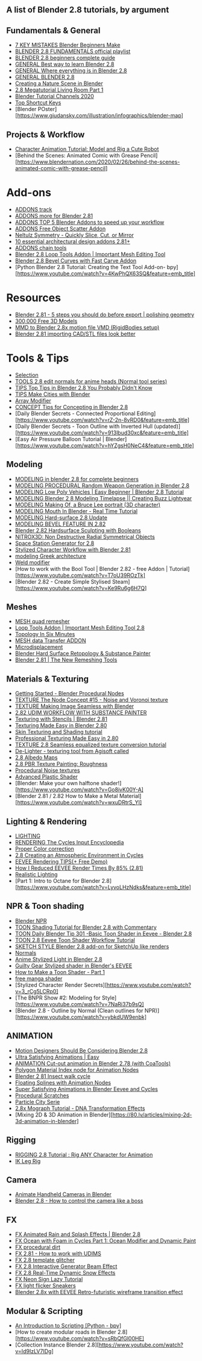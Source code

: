 ## A list of Blender 2.8 tutorials, by argument

## Fundamentals & General
* [7 KEY MISTAKES Blender Beginners Make](https://www.youtube.com/watch?v=zQVr9qyM00w)
* [BLENDER 2.8 FUNDAMENTALS official playlist](https://www.youtube.com/playlist?list=PLa1F2ddGya_-UvuAqHAksYnB0qL9yWDO6)
* [BLENDER 2.8 beginners complete guide](https://www.youtube.com/playlist?list=PLn3ukorJv4vs_eSJUQPxBRaDS8PrVmIri)
* [GENERAL Best way to learn Blender 2.8](https://www.youtube.com/watch?v=mdcs8uf7UOs)
* [GENERAL Where everything is in Blender 2.8](https://www.youtube.com/watch?v=VtUQNMV50Hc)
* [GENERAL BLENDER 2.8](https://www.youtube.com/playlist?list=PLjEaoINr3zgH1JI7FtPX_Q9OGFhP-HCUV)
* [Creating a Nature Scene in Blender](https://www.youtube.com/watch?v=GvaGPX5Dyyw)
* [2.8 Megatutorial Living Room Part 1](https://www.youtube.com/watch?v=mZGNqylpVeo)
* [Blender Tutorial Channels 2020](https://www.youtube.com/watch?v=vwvq9T-Mtt8)
* [Top Shortcut Keys](https://www.youtube.com/watch?v=--kN_4sUqj8)
* [Blender POster][https://www.giudansky.com/illustration/infographics/blender-map]

## Projects & Workflow
* [Character Animation Tutorial: Model and Rig a Cute Robot](https://www.youtube.com/watch?v=ufvM2ixj2FI)
* [Behind the Scenes: Animated Comic with Grease Pencil][https://www.blendernation.com/2020/02/26/behind-the-scenes-animated-comic-with-grease-pencil]

# Add-ons
* [ADDONS track](https://www.youtube.com/watch?v=h_UyrP70uCo)
* [ADDONS more for Blender 2.81](https://www.youtube.com/watch?v=k109JhyFPjg)
* [ADDONS TOP 5 Blender Addons to speed up your workflow](https://www.youtube.com/watch?v=FMJoIp0qvTU)
* [ADDONS Free Object Scatter Addon](https://www.youtube.com/watch?v=3tyaACdP2Wo)
* [Neltulz Symmetry - Quickly Slice, Cut, or Mirror](https://www.blendernation.com/2019/12/29/neltulz-symmetry-quickly-slice-cut-or-mirror-any-mesh-object)
* [10 essential architectural design addons 2.81+](https://www.youtube.com/watch?v=uTLddu8c-U4)
* [ADDONS chain tools](https://www.youtube.com/watch?v=HLxDMKUypQw)
* [Blender 2.8 Loop Tools Addon | Important Mesh Editing Tool](https://www.youtube.com/watch?v=W2MjvKy1yCo)
* [Blender 2.8 Bevel Curves with Fast Carve Addon](https://www.youtube.com/watch?v=UPKkmIYi2tA)
* [Python Blender 2.8 Tutorial: Creating the Text Tool Add-on- bpy][https://www.youtube.com/watch?v=4KwPhQX63SQ&feature=emb_title]

# Resources
* [Blender 2.81 - 5 steps you should do before export | polishing geometry](https://www.youtube.com/watch?v=Eiq6A7cAWT4)
* [300,000 Free 3D Models](https://sketchfab.com/blogs/community/300000-free-3d-models-available-on-sketchfab/)
* [MMD to Blender 2.8x motion file VMD (RigidBodies setup)](https://www.youtube.com/watch?v=wtEUZtJSTKE)
* [Blender 2.81 importing CAD/STL files look better](https://www.youtube.com/watch?v=RyaMXlLCqn4)

# Tools & Tips
* [Selection](https://www.youtube.com/watch?v=L1ALsDaXg9M)
* [TOOLS 	2.8 edit normals for anime heads (Normal tool series)](https://www.youtube.com/watch?v=O8qhWTpPOw4)
* [TIPS 	Top Tips in Blender 2.8 You Probably Didn't Know](https://www.youtube.com/watch?v=EO-ikIsVdIo)
* [TIPS 	Make Cities with Blender](https://www.youtube.com/watch?v=JjnyapZ_P-g)
* [Array Modifier](https://www.youtube.com/watch?v=KM9wty__kyY)
* [CONCEPT Tips for Concepting in Blender 2.8](https://www.youtube.com/watch?v=k9Zl9RKMcVM)
* [Daily Blender Secrets - Connected Proportional Editing][https://www.youtube.com/watch?v=rZ-2n-8vRD0&feature=emb_title]
* [Daily Blender Secrets - Toon Outline with Inverted Hull (updated)][https://www.youtube.com/watch?v=913lbud30xc&feature=emb_title]
* [Easy Air Pressure Balloon Tutorial | Blender][https://www.youtube.com/watch?v=hYZgsH0NeC4&feature=emb_title]

## Modeling
* [MODELING in blender 2.8 for complete beginners](https://www.youtube.com/playlist?list=PLvPwLecDlWRD_VK_2INC1VQ18dZdpDwLi)
* [MODELING PROCEDURAL Random Weapon Generation in Blender 2.8](https://www.youtube.com/watch?v=KLjByDA6oAI) 								
* [MODELING Low Poly Vehicles | Easy Beginner | Blender 2.8 Tutorial](https://www.youtube.com/watch?v=Zkg7Ol2jEjs)					
* [MODELING Blender 2 8 Modeling Timelapse || Creating Buzz Lightyear](https://www.youtube.com/watch?v=RygQKTI_m5c)					
* [MODELING Making Of, a Bruce Lee portrait (3D character)](https://www.youtube.com/watch?v=58GHhuI9j3I) 								
* [MODELING Mouth In Blender - Real Time Tutorial](https://www.youtube.com/watch?v=O4LBTC8MHG4)
* [MODELING Hard-surface 2.8 Update](https://www.youtube.com/watch?v=16f4RwxP9n0&list=PL2aDImegRwZHQsA5_N4DpaOQmUXaIsBdN)
* [MODELING BEVEL FEATURE IN 2.82](https://www.youtube.com/watch?v=VpLHRP93Wf0)
* [Blender 2.82 Hardsurface Sculpting with Booleans](https://www.youtube.com/watch?v=sZupACq3g-k)
* [NITROX3D: Non Destructive Radial Symmetrical Objects](https://www.youtube.com/watch?v=o0Dmb_44yzc)
* [Space Station Generator for 2.8](https://www.youtube.com/watch?v=hqUXYaNe8hU)
* [Stylized Character Workflow with Blender 2.81](https://www.youtube.com/watch?v=f-mx-Jfx9lA)
* [modeling Greek architecture](https://www.youtube.com/watch?v=AAQLgpGhS8A)
* [Weld modifier](https://www.youtube.com/watch?v=UFZ5yRrqvtE)
* [How to work with the Bool Tool | Blender 2.82 - free Addon | Tutorial][https://www.youtube.com/watch?v=T7oU39ROzTk]
* [Blender 2.82 - Create Simple Stylised Steam][https://www.youtube.com/watch?v=Ke9Ru6g6H7Q]

## Meshes
* [MESH 	quad remesher](https://exoside.com/quadremesher/)
* [Loop Tools Addon | Important Mesh Editing Tool 2.8](https://www.youtube.com/watch?v=W2MjvKy1yCo)
* [Topology In Six Minutes](https://www.youtube.com/watch?v=HGL6QpVRyXk)
* [MESH data Transfer ADDON](https://www.youtube.com/watch?v=CvMeK_IIw-Y)
* [Microdisplacement](https://www.youtube.com/watch?v=dRzzaRvVDng)
* [Blender Hard Surface Retopology & Substance Painter](https://www.youtube.com/watch?v=wKmH9D1NYAE)
* [Blender 2.81 | The New Remeshing Tools](https://www.youtube.com/watch?v=iZM9JZBmCxI)

## Materials & Texturing
* [Getting Started - Blender Procedural Nodes](https://www.youtube.com/watch?v=Q53LOCFVp70)
* [TEXTURE The Node Concept #15 - Noise and Voronoi texture](https://www.youtube.com/watch?v=KmvaCxnjj8A)
* [TEXTURE Making Image Seamless with Blender](https://vimeo.com/24370271)
* [2.82 UDIM WORKFLOW WITH SUBSTANCE PAINTER](https://www.youtube.com/watch?v=d_OHMnurNGY)
* [Texturing with Stencils | Blender 2.81](https://www.youtube.com/watch?v=lO8qDNZf5o0)
* [Texturing Made Easy in Blender 2.80](https://www.youtube.com/watch?v=yV09duoEvfM)
* [Skin Texturing and Shading tutorial](https://www.youtube.com/watch?v=Ryi_pYqcavs)
* [Professional Texturing Made Easy in 2.80](https://www.youtube.com/watch?v=yV09duoEvfM)
* [TEXTURE 2.8 Seamless equalized texture conversion tutorial](https://www.youtube.com/watch?v=6Iael8b1oZU)
* [De-Lighter - texturing tool from Agisoft called](https://www.gamefromscratch.com/post/2019/07/09/De-LIghter-Free-Texturing-Tool-By-Agisoft.aspx)
* [2.8 Albedo Maps](https://www.youtube.com/watch?v=dX-LvaB36yk)
* [2.8 PBR Texture Painting: Roughness](https://www.youtube.com/watch?v=VKVbXrzO9RI)
* [Procedural Noise textures](https://www.youtube.com/watch?v=rsqPI_EQ2Ms)
* [Advanced Plastic Shader](https://www.youtube.com/watch?v=MbEfx6B8Mj0)
* [Blender: Make your own halftone shader!][https://www.youtube.com/watch?v=Go8ivK00Y-A]
* [Blender 2.81 / 2.82 How to Make a Metal Material][https://www.youtube.com/watch?v=wxuDRtrS_YI]

## Lighting & Rendering
* [LIGHTING](https://www.youtube.com/playlist?list=PL3UWN2F2M2C8-zUjbFlbgtWPQa0NXBsp0)
* [RENDERING The Cycles Input Encyclopedia](https://www.blenderguru.com/articles/cycles-input-encyclopedia)
* [Proper Color correction](https://www.youtube.com/watch?v=KpwrNXiDGfM&list=PLuOrh6Z3pUgswbtN_D_O0rc8ZQ9cipgcY)
* [2.8 Creating an Atmospheric Environment in Cycles](https://www.youtube.com/watch?v=8_6yGabwfYU)
* [EEVEE Rendering TIPS(+ Free Demo)](https://www.youtube.com/watch?v=hIkcaJE-iDY)
* [How I Reduced EEVEE Render Times By 85% (2.81)](https://www.youtube.com/watch?v=oo6ZmMyU5nM)
* [Realistic Lighting](https://www.youtube.com/watch?v=VJ2SAx6tZKM)
* [Part 1: Intro to Octane for Blender 2.8][https://www.youtube.com/watch?v=LyvoLHzNdks&feature=emb_title]

## NPR & Toon shading
* [Blender NPR](https://docs.google.com/presentation/d/1kaXR4RwxuZ-ih4_psfkdepg20incjeZyln4faOvWR_g/) 	
* [TOON Shading Tutorial for Blender 2.8 with Commentary](https://www.youtube.com/watch?v=kriKwtzZWFg) 								
* [TOON Daily Blender Tip 301 -Basic Toon Shader in Eevee - Blender 2.8](https://www.youtube.com/watch?v=eq6ucGCBGRs) 								
* [TOON 2.8 Eevee Toon Shader Workflow Tutorial](https://www.youtube.com/watch?v=iSzNZW0Q2HE) 								
* [SKETCH STYLE Blender 2.8 add-on for SketchUp like renders](https://www.youtube.com/watch?v=TCrbNmY4nAw)
* [Normals](https://blendernpr.org/lets-talk-about-normals/)
* [Anime Stylized Light in Blender 2.8](https://www.youtube.com/watch?v=C3d6ocJNefI)
* [Guilty Gear Stylized shader in Blender's EEVEE](https://www.youtube.com/watch?v=6FmFJgcJZZ0)
* [How to Make a Toon Shader - Part 1](https://www.youtube.com/watch?v=TpWI2rU8iF0)
* [free manga shader](https://www.youtube.com/watch?v=88KgNWk2KBs)
* [Stylized Character Render Secrets][https://www.youtube.com/watch?v=3_rCg5LCRp0]
* [The BNPR Show #2: Modeling for Style][https://www.youtube.com/watch?v=7NaRi37b9sQ]
* [Blender 2.8 - Outline by Normal (Clean outlines for NPR)][https://www.youtube.com/watch?v=ybkdUW9enbk]

## ANIMATION
* [Motion Designers Should Be Considering Blender 2.8](https://www.mographmentor.com/industry/why-motion-designers-should-be-considering-blender-2-8/)
* [Ultra Satisfying Animations | Easy](https://www.youtube.com/watch?v=Uq4OLSRgSQE)
* [ANIMATION Cut-out animation in Blender 2.78 (with CoaTools)](https://www.youtube.com/watch?&v=_IcXTg4OQMU)
* [Polygon Material Index node for Animation Nodes](https://www.youtube.com/watch?v=hCBqMeKcETg)
* [Blender 2 81 Insect walk cycle](https://www.youtube.com/watch?v=99sjz0-GWKU)
* [Floating Splines with Animation Nodes](https://www.youtube.com/watch?v=xf_XKpp7EIg)
* [Super Satisfying Animations in Blender Eevee and Cycles](https://www.youtube.com/watch?v=icMn25j2yy0)
* [Procedural Scratches](https://www.youtube.com/watch?v=e4BhdrFDHkQ)
* [Particle City Serie](https://www.youtube.com/watch?v=APHWd08X_mk)
* [2.8x Mograph Tutorial - DNA Transformation Effects](https://www.youtube.com/watch?v=vkOgSzYC_Ug)
* [Mixing 2D & 3D Animation in Blender][https://80.lv/articles/mixing-2d-3d-animation-in-blender]

## Rigging
* [RIGGING 2.8 Tutorial : Rig ANY Character for Animation](https://www.youtube.com/watch?v=SBYb1YmaOMY)
* [IK Leg Rig](https://www.youtube.com/watch?v=suP14lYWpN8)

## Camera
* [Animate Handheld Cameras in Blender](https://www.youtube.com/watch?v=w9EUFud9zGE)
* [Blender 2.8 - How to control the camera like a boss](ww.youtube.com/watch?v=GTUwmTunjtM)

## FX
* [FX Animated Rain and Splash Effects | Blender 2.8](https://www.youtube.com/watch?v=35bbyAJodEQ)
* [FX Ocean with Foam in Cycles Part 1: Ocean Modifier and Dynamic Paint](https://www.youtube.com/watch?v=11F1NRpqrzY)
* [FX procedural dirt](https://www.youtube.com/watch?v=MAecwsiu1xk)
* [FX 2.81 - How to work with UDIMS](https://www.youtube.com/watch?v=fuldUVJ-FBU)
* [FX 2.8 template glitcher](https://gumroad.com/l/alBOt)
* [FX 2.8 Interactive Generator Beam Effect](https://www.youtube.com/watch?v=s34dYNw8if8)
* [FX 2.8 Real-Time Dynamic Snow Effects](https://www.youtube.com/watch?v=YFVsfYCMJGE)
* [FX Neon Sign Lazy Tutorial](https://www.youtube.com/watch?v=l46YDEUVSwk)
* [FX light flicker Sneakers](https://www.youtube.com/playlist?list=PLoGhuFDN7nEGDg6fSGX6ts-KnS0BGGJ-6)
* [Blender 2.8x with EEVEE Retro-futuristic wireframe transition effect](https://www.youtube.com/watch?v=VmWH4LRnB58)

## Modular & Scripting
* [An Introduction to Scripting [Python - bpy]](https://www.youtube.com/watch?v=cyt0O7saU4Q&list=PLFtLHTf5bnym_wk4DcYIMq1DkjqB7kDb-)
* [How to create modular roads in Blender 2.8][https://www.youtube.com/watch?v=sRbQfGl00HE]
* [Collection Instance Blender 2.8][https://www.youtube.com/watch?v=Id9IzLV7IDg]

